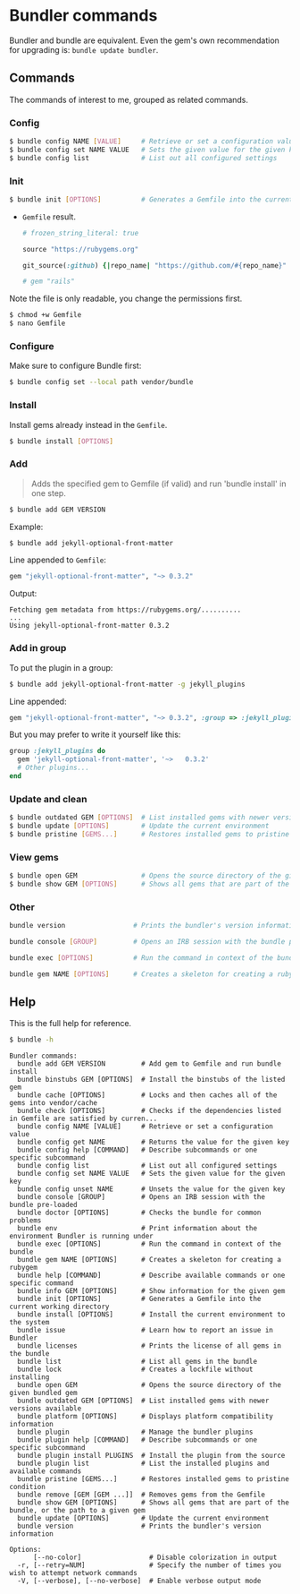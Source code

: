 # Bundler commands

Bundler and bundle are equivalent. Even the gem's own recommendation for upgrading is: `bundle update bundler`.


## Commands

The commands of interest to me, grouped as related commands.

### Config

```sh
$ bundle config NAME [VALUE]     # Retrieve or set a configuration value
$ bundle config set NAME VALUE   # Sets the given value for the given key
$ bundle config list             # List out all configured settings
```

### Init

```sh
$ bundle init [OPTIONS]          # Generates a Gemfile into the current working directory
```

- `Gemfile` result.
    ```ruby
    # frozen_string_literal: true

    source "https://rubygems.org"

    git_source(:github) {|repo_name| "https://github.com/#{repo_name}" }

    # gem "rails"
    ```

Note the file is only readable, you change the permissions first.

```sh
$ chmod +w Gemfile
$ nano Gemfile
```

### Configure

Make sure to configure Bundle first:

```sh
$ bundle config set --local path vendor/bundle
```

### Install

Install gems already instead in the `Gemfile`.

```sh
$ bundle install [OPTIONS]
```

### Add

> Adds the specified gem to Gemfile (if valid) and run 'bundle install' in one step.

```sh
$ bundle add GEM VERSION
```

Example:

```sh
$ bundle add jekyll-optional-front-matter
```

Line appended to `Gemfile`:

```ruby
gem "jekyll-optional-front-matter", "~> 0.3.2"
```

Output:

```
Fetching gem metadata from https://rubygems.org/..........
...
Using jekyll-optional-front-matter 0.3.2
```

### Add in group

To put the plugin in a group:

```sh
$ bundle add jekyll-optional-front-matter -g jekyll_plugins
```

Line appended:

```ruby
gem "jekyll-optional-front-matter", "~> 0.3.2", :group => :jekyll_plugins
```

But you may prefer to write it yourself like this:

```ruby
group :jekyll_plugins do
  gem 'jekyll-optional-front-matter', '~>	0.3.2'
  # Other plugins...
end
```

### Update and clean

```sh
$ bundle outdated GEM [OPTIONS]  # List installed gems with newer versions available
$ bundle update [OPTIONS]        # Update the current environment
$ bundle pristine [GEMS...]      # Restores installed gems to pristine condition
```

### View gems

```sh
$ bundle open GEM                # Opens the source directory of the given bundled gem
$ bundle show GEM [OPTIONS]      # Shows all gems that are part of the bundle, or the path to a given gem
```


### Other

```sh
bundle version                 # Prints the bundler's version information
```

```sh
bundle console [GROUP]         # Opens an IRB session with the bundle pre-loaded
```

```sh
bundle exec [OPTIONS]          # Run the command in context of the bundle
```

```sh
bundle gem NAME [OPTIONS]      # Creates a skeleton for creating a rubygem
```

## Help

This is the full help for reference.
```sh
$ bundle -h
```
```
Bundler commands:
  bundle add GEM VERSION         # Add gem to Gemfile and run bundle install
  bundle binstubs GEM [OPTIONS]  # Install the binstubs of the listed gem
  bundle cache [OPTIONS]         # Locks and then caches all of the gems into vendor/cache
  bundle check [OPTIONS]         # Checks if the dependencies listed in Gemfile are satisfied by curren...
  bundle config NAME [VALUE]     # Retrieve or set a configuration value
  bundle config get NAME         # Returns the value for the given key
  bundle config help [COMMAND]   # Describe subcommands or one specific subcommand
  bundle config list             # List out all configured settings
  bundle config set NAME VALUE   # Sets the given value for the given key
  bundle config unset NAME       # Unsets the value for the given key
  bundle console [GROUP]         # Opens an IRB session with the bundle pre-loaded
  bundle doctor [OPTIONS]        # Checks the bundle for common problems
  bundle env                     # Print information about the environment Bundler is running under
  bundle exec [OPTIONS]          # Run the command in context of the bundle
  bundle gem NAME [OPTIONS]      # Creates a skeleton for creating a rubygem
  bundle help [COMMAND]          # Describe available commands or one specific command
  bundle info GEM [OPTIONS]      # Show information for the given gem
  bundle init [OPTIONS]          # Generates a Gemfile into the current working directory
  bundle install [OPTIONS]       # Install the current environment to the system
  bundle issue                   # Learn how to report an issue in Bundler
  bundle licenses                # Prints the license of all gems in the bundle
  bundle list                    # List all gems in the bundle
  bundle lock                    # Creates a lockfile without installing
  bundle open GEM                # Opens the source directory of the given bundled gem
  bundle outdated GEM [OPTIONS]  # List installed gems with newer versions available
  bundle platform [OPTIONS]      # Displays platform compatibility information
  bundle plugin                  # Manage the bundler plugins
  bundle plugin help [COMMAND]   # Describe subcommands or one specific subcommand
  bundle plugin install PLUGINS  # Install the plugin from the source
  bundle plugin list             # List the installed plugins and available commands
  bundle pristine [GEMS...]      # Restores installed gems to pristine condition
  bundle remove [GEM [GEM ...]]  # Removes gems from the Gemfile
  bundle show GEM [OPTIONS]      # Shows all gems that are part of the bundle, or the path to a given gem
  bundle update [OPTIONS]        # Update the current environment
  bundle version                 # Prints the bundler's version information
```
```
Options:
      [--no-color]                 # Disable colorization in output
  -r, [--retry=NUM]                # Specify the number of times you wish to attempt network commands
  -V, [--verbose], [--no-verbose]  # Enable verbose output mode
```
